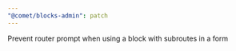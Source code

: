 ```yaml
---
"@comet/blocks-admin": patch
---
```


Prevent router prompt when using a block with subroutes in a form
